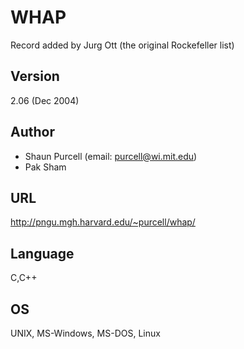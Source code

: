 # WHAP
Record added by Jurg Ott (the original Rockefeller list)

## Version
2.06 (Dec 2004)

## Author
* Shaun Purcell (email: purcell@wi.mit.edu)
* Pak Sham

## URL
http://pngu.mgh.harvard.edu/~purcell/whap/

## Language
C,C++

## OS
UNIX, MS-Windows, MS-DOS, Linux